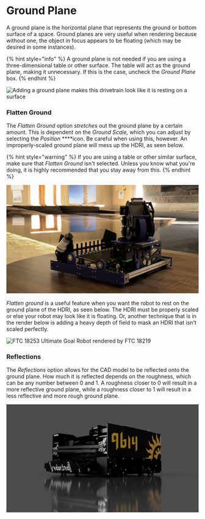 # Ground Plane

A ground plane is the horizontal plane that represents the ground or bottom surface of a space. Ground planes are very useful when rendering because without one, the object in focus appears to be floating \(which may be desired in some instances\). 

{% hint style="info" %}
A ground plane is not needed if you are using a three-dimensional table or other surface. The table will act as the ground plane, making it unnecessary. If this is the case, uncheck the _Ground Plane_ box. 
{% endhint %}

![Adding a ground plane makes this drivetrain look like it is resting on a surface](../.gitbook/assets/460b553c4c37dfc2dfbc08501e2496f9.gif)

### Flatten Ground

The _Flatten Ground_ option _stretches_ out the ground plane by a certain amount. This is dependent on the _Ground Scale,_ which you can adjust by selecting the _Position_ ****icon. Be careful when using this, however. An improperly-scaled ground plane will mess up the HDRI, as seen below.

{% hint style="warning" %}
If you are using a table or other similar surface, make sure that _Flatten Ground_ isn't selected. Unless you know what you're doing, it is highly recommended that you stay away from this. 
{% endhint %}

![FTC 11115 automatic ball turret](../.gitbook/assets/steven2.png)

_Flatten ground_  is a useful feature when you want the robot to rest on the ground plane of the HDRI, as seen below. The HDRI must be properly scaled or else your robot may look like it is floating. Or, another technique that is in the render below is adding a heavy depth of field to mask an HDRI that isn't scaled perfectly.

![FTC 18253 Ultimate Goal Robot rendered by FTC 18219](../.gitbook/assets/image%20%282%29.png)

### Reflections

The _Reflections_ option allows for the CAD model to be reflected onto the ground plane. How much it is reflected depends on the roughness, which can be any number between 0 and 1. A roughness closer to 0 will result in a more reflective ground plane, while a roughness closer to 1 will result in a less reflective and more rough ground plane.

![FTC 9614 Ultimate Goal Robot with a reflective ground plane](../.gitbook/assets/9614.png)

